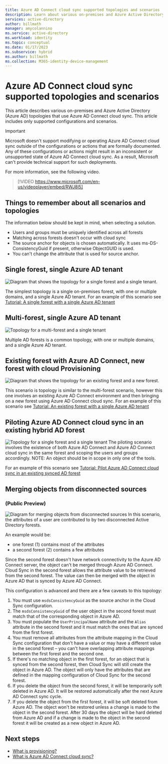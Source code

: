 ```yaml
---
title: Azure AD Connect cloud sync supported topologies and scenarios
description: Learn about various on-premises and Azure Active Directory (Azure AD) topologies that use Azure AD Connect cloud sync.
services: active-directory
author: billmath
manager: amycolannino
ms.service: active-directory
ms.workload: identity
ms.topic: conceptual
ms.date: 01/17/2023
ms.subservice: hybrid
ms.author: billmath
ms.collection: M365-identity-device-management
---
```



# Azure AD Connect cloud sync supported topologies and scenarios
This article describes various on-premises and Azure Active Directory (Azure AD) topologies that use Azure AD Connect cloud sync. This article includes only supported configurations and scenarios.

> [!IMPORTANT]
> Microsoft doesn't support modifying or operating Azure AD Connect cloud sync outside of the configurations or actions that are formally documented. Any of these configurations or actions might result in an inconsistent or unsupported state of Azure AD Connect cloud sync. As a result, Microsoft can't provide technical support for such deployments.

For more information, see the following video.

> [!VIDEO https://www.microsoft.com/en-us/videoplayer/embed/RWJ8l5]

## Things to remember about all scenarios and topologies
The information below should be kept in mind, when selecting a solution.

- Users and groups must be uniquely identified across all forests
- Matching across forests doesn't occur with cloud sync
- The source anchor for objects is chosen automatically.  It uses ms-DS-ConsistencyGuid if present, otherwise ObjectGUID is used.
- You can't change the attribute that is used for source anchor.

## Single forest, single Azure AD tenant
![Diagram that shows the topology for a single forest and a single tenant.](media/tutorial-single-forest/diagram-2.png)

The simplest topology is a single on-premises forest, with one or multiple domains, and a single Azure AD tenant.  For an example of this scenario see [Tutorial: A single forest with a single Azure AD tenant](tutorial-single-forest.md)


## Multi-forest, single Azure AD tenant
![Topology for a multi-forest and a single tenant](media/plan-cloud-provisioning-topologies/multi-forest-2.png)

Multiple AD forests is a common topology, with one or multiple domains, and a single Azure AD tenant.  

## Existing forest with Azure AD Connect, new forest with cloud Provisioning
![Diagram that shows the topology for an existing forest and a new forest.](media/tutorial-existing-forest/existing-forest-new-forest-2.png)

This scenario is topology is similar to the multi-forest scenario, however this one involves an existing Azure AD Connect environment and then bringing on a new forest using Azure AD Connect cloud sync.  For an example of this scenario see [Tutorial: An existing forest with a single Azure AD tenant](tutorial-existing-forest.md)

## Piloting Azure AD Connect cloud sync in an existing hybrid AD forest
![Topology for a single forest and a single tenant](media/tutorial-migrate-aadc-aadccp/diagram-2.png)
The piloting scenario involves the existence of both Azure AD Connect and Azure AD Connect cloud sync in the same forest and scoping the users and groups accordingly. NOTE: An object should be in scope in only one of the tools. 

For an example of this scenario see [Tutorial: Pilot Azure AD Connect cloud sync in an existing synced AD forest](tutorial-pilot-aadc-aadccp.md)

## Merging objects from disconnected sources 
### (Public Preview)
![Diagram for merging objects from disconnected sources](media/plan-cloud-provisioning-topologies/attributes-multiple-sources.png)
In this scenario, the attributes of a user are contributed to by two disconnected Active Directory forests. 

An example would be:

 - one forest (1) contains most of the attributes
 - a second forest (2) contains a few attributes

 Since the second forest doesn't have network connectivity to the Azure AD Connect server, the object can't be merged through Azure AD Connect. Cloud Sync in the second forest allows the attribute value to be retrieved from the second forest. The value can then be merged with the object in Azure AD that is synced by Azure AD Connect. 

This configuration is advanced and there are a few caveats to this topology: 

 1. You must use `msdsConsistencyGuid` as the source anchor in the Cloud Sync configuration.
 2. The `msdsConsistencyGuid` of the user object in the second forest must match that of the corresponding object in Azure AD.
 3. You must populate the `UserPrincipalName` attribute and the `Alias` attribute in the second forest and it must match the ones that are synced from the first forest. 
 4. You must remove all attributes from the attribute mapping in the Cloud Sync configuration that don't have a value or may have a different value in the second forest – you can't have overlapping attribute mappings between the first forest and the second one. 
 5. If there's no matching object in the first forest, for an object that is synced from the second forest, then Cloud Sync will still create the object in Azure AD. The object will only have the attributes that are defined in the mapping configuration of Cloud Sync for the second forest. 
 6. If you delete the object from the second forest, it will be temporarily soft deleted in Azure AD. It will be restored automatically after the next Azure AD Connect sync cycle.  
 7. If you delete the object from the first forest, it will be soft deleted from Azure AD.  The object won't be restored unless a change is made to the object in the second forest. After 30 days the object will be hard deleted from Azure AD and if a change is made to the object in the second forest it will be created as a new object in Azure AD. 

 

## Next steps 

- [What is provisioning?](../what-is-provisioning.md)
- [What is Azure AD Connect cloud sync?](what-is-cloud-sync.md)

